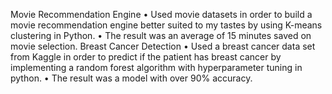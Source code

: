 Movie Recommendation Engine
• Used movie datasets in order to build a movie recommendation engine better suited to my tastes by using K-means clustering in Python.
• The result was an average of 15 minutes saved on movie selection.
Breast Cancer Detection
• Used a breast cancer data set from Kaggle in order to predict if the patient has breast cancer by implementing a random forest algorithm with hyperparameter tuning in python.
• The result was a model with over 90% accuracy.
